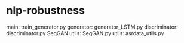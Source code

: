 # nlp-robustness
main: train_generator.py
generator: generator_LSTM.py
discriminator: discriminator.py
SeqGAN utils: SeqGAN.py
utils: asrdata_utils.py
